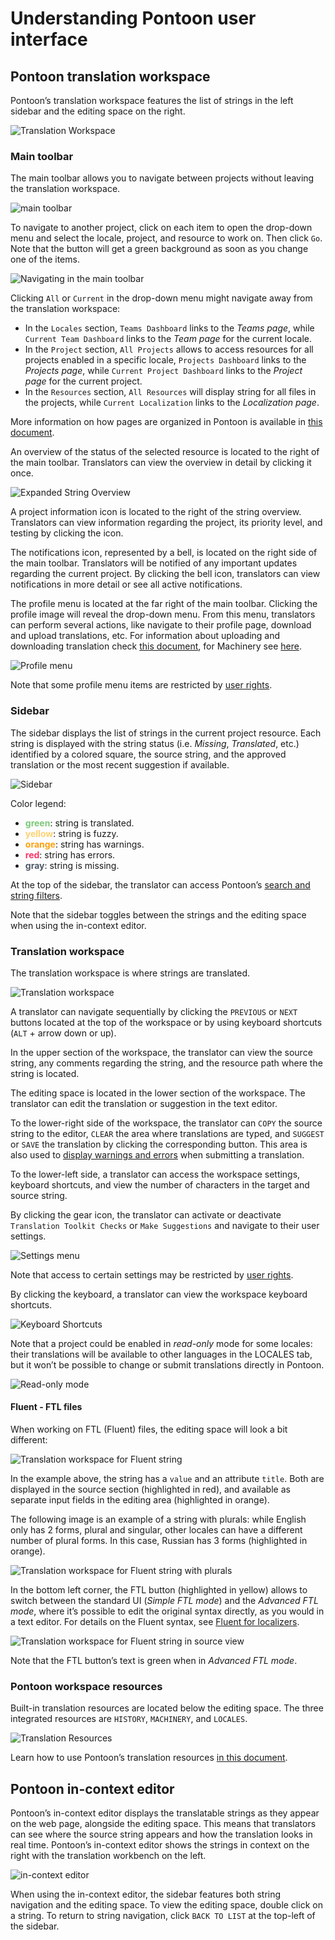 # Understanding Pontoon user interface

## Pontoon translation workspace

Pontoon’s translation workspace features the list of strings in the left sidebar and the editing space on the right.

![Translation Workspace](/assets/images/pontoon/ui/translation_workspace.png)

### Main toolbar

The main toolbar allows you to navigate between projects without leaving the translation workspace.

![main toolbar](/assets/images/pontoon/ui/main_toolbar.png)

To navigate to another project, click on each item to open the drop-down menu and select the locale, project, and resource to work on. Then click `Go`. Note that the button will get a green background as soon as you change one of the items.

![Navigating in the main toolbar](/assets/images/pontoon/ui/main_nav.png)

Clicking `All` or `Current` in the drop-down menu might navigate away from the translation workspace:
* In the `Locales` section, `Teams Dashboard` links to the *Teams page*, while `Current Team Dashboard` links to the *Team page* for the current locale.
* In the `Project` section, `All Projects` allows to access resources for all projects enabled in a specific locale, `Projects Dashboard` links to the *Projects page*, while `Current Project Dashboard` links to the *Project page* for the current project.
* In the `Resources` section, `All Resources` will display string for all files in the projects, while `Current Localization` links to the *Localization page*.

More information on how pages are organized in Pontoon is available in [this document](teams_projects.md).

An overview of the status of the selected resource is located to the right of the main toolbar. Translators can view the overview in detail by clicking it once.

![Expanded String Overview](/assets/images/pontoon/ui/string_overview.png)

A project information icon is located to the right of the string overview. Translators can view information regarding the project, its priority level, and testing by clicking the icon.

The notifications icon, represented by a bell, is located on the right side of the main toolbar. Translators will be notified of any important updates regarding the current project. By clicking the bell icon, translators can view notifications in more detail or see all active notifications.

The profile menu is located at the far right of the main toolbar. Clicking the profile image will reveal the drop-down menu. From this menu, translators can perform several actions, like navigate to their profile page, download and upload translations, etc. For information about uploading and downloading translation check [this document](translate.md#downloading-and-uploading-translations), for Machinery see [here](resources.md#machinery-tab).

![Profile menu](/assets/images/pontoon/ui/profile_menu.png)

Note that some profile menu items are restricted by [user rights](users.md#user-roles).

### Sidebar

The sidebar displays the list of strings in the current project resource. Each string is displayed with the string status (i.e. *Missing*, *Translated*, etc.) identified by a colored square, the source string, and the approved translation or the most recent suggestion if available.

![Sidebar](/assets/images/pontoon/ui/sidebar.png)

Color legend:
* **<span style="color: #7bc876;">green</span>**: string is translated.
* **<span style="color: #fed271;">yellow</span>**: string is fuzzy.
* **<span style="color: #ffa10f;">orange</span>**: string has warnings.
* **<span style="color: #f36;">red</span>**: string has errors.
* **<span style="color: #4d5967;">gray</span>**: string is missing.

At the top of the sidebar, the translator can access Pontoon’s [search and string filters](search_filters.md).

Note that the sidebar toggles between the strings and the editing space when using the in-context editor.

### Translation workspace

The translation workspace is where strings are translated.

![Translation workspace](/assets/images/pontoon/ui/workspace_standard.png)

A translator can navigate sequentially by clicking the `PREVIOUS` or `NEXT` buttons located at the top of the workspace or by using keyboard shortcuts (`ALT` + arrow down or up).

In the upper section of the workspace, the translator can view the source string, any comments regarding the string, and the resource path where the string is located.

The editing space is located in the lower section of the workspace. The translator can edit the translation or suggestion in the text editor.

To the lower-right side of the workspace, the translator can `COPY` the source string to the editor, `CLEAR` the area where translations are typed, and `SUGGEST` or `SAVE` the translation by clicking the corresponding button. This area is also used to [display warnings and errors](translate.md#quality-checks) when submitting a translation.

To the lower-left side, a translator can access the workspace settings, keyboard shortcuts, and view the number of characters in the target and source string.

By clicking the gear icon, the translator can activate or deactivate `Translation Toolkit Checks` or `Make Suggestions` and navigate to their user settings.

![Settings menu](/assets/images/pontoon/ui/settings.png)

Note that access to certain settings may be restricted by [user rights](users.md#user-roles).

By clicking the keyboard, a translator can view the workspace keyboard shortcuts.

![Keyboard Shortcuts](/assets/images/pontoon/ui/shortcuts.png)

Note that a project could be enabled in *read-only* mode for some locales: their translations will be available to other languages in the LOCALES tab, but it won’t be possible to change or submit translations directly in Pontoon.

![Read-only mode](/assets/images/pontoon/ui/readonly.png)

#### Fluent - FTL files

When working on FTL (Fluent) files, the editing space will look a bit different:

![Translation workspace for Fluent string](/assets/images/pontoon/ui/workspace_ftl.png)

In the example above, the string has a `value` and an attribute `title`. Both are displayed in the source section (highlighted in red), and available as separate input fields in the editing area (highlighted in orange).

The following image is an example of a string with plurals: while English only has 2 forms, plural and singular, other locales can have a different number of plural forms. In this case, Russian has 3 forms (highlighted in orange).

![Translation workspace for Fluent string with plurals](/assets/images/pontoon/ui/workspace_ftl_plurals.png)

In the bottom left corner, the FTL button (highlighted in yellow) allows to switch between the standard UI (*Simple FTL mode*) and the *Advanced FTL mode*, where it’s possible to edit the original syntax directly, as you would in a text editor. For details on the Fluent syntax, see [Fluent for localizers](../fluent/).

![Translation workspace for Fluent string in source view](/assets/images/pontoon/ui/workspace_ftl_sourceview.png)

Note that the FTL button’s text is green when in *Advanced FTL mode*.

### Pontoon workspace resources

Built-in translation resources are located below the editing space. The three integrated resources are `HISTORY`, `MACHINERY`, and `LOCALES`.

![Translation Resources](/assets/images/pontoon/ui/resources.png)

Learn how to use Pontoon’s translation resources [in this document](resources.md).

## Pontoon in-context editor

Pontoon’s in-context editor displays the translatable strings as they appear on the web page, alongside the editing space. This means that translators can see where the source string appears and how the translation looks in real time. Pontoon’s in-context editor shows the strings in context on the right with the translation workbench on the left.

![in-context editor](/assets/images/pontoon/ui/incontext_edit.png)

When using the in-context editor, the sidebar features both string navigation and the editing space. To view the editing space, double click on a string. To return to string navigation, click `BACK TO LIST` at the top-left of the sidebar.

